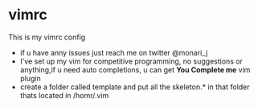 # vimrc
This is my vimrc config

- if u have anny issues just reach me on twitter @monari_j
- I've set up my vim for competitive programming, no suggestions or anything,if u need auto completions, u can get **You Complete me** vim plugin
- create a folder called template and put all the skeleton.* in that folder thats located in /homr/.vim
